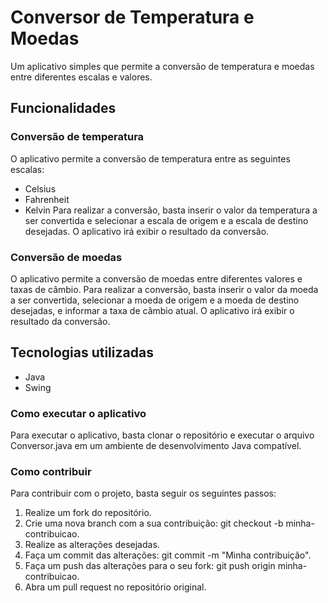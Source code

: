 # Conversor de Temperatura e Moedas
Um aplicativo simples que permite a conversão de temperatura e moedas entre diferentes escalas e valores.

## Funcionalidades
### Conversão de temperatura
O aplicativo permite a conversão de temperatura entre as seguintes escalas:

* Celsius
* Fahrenheit
* Kelvin
Para realizar a conversão, basta inserir o valor da temperatura a ser convertida e selecionar a escala de origem e a escala de destino desejadas. O aplicativo irá exibir o resultado da conversão.

### Conversão de moedas
O aplicativo permite a conversão de moedas entre diferentes valores e taxas de câmbio. Para realizar a conversão, basta inserir o valor da moeda a ser convertida, selecionar a moeda de origem e a moeda de destino desejadas, e informar a taxa de câmbio atual. O aplicativo irá exibir o resultado da conversão.

## Tecnologias utilizadas
* Java
* Swing
### Como executar o aplicativo
Para executar o aplicativo, basta clonar o repositório e executar o arquivo Conversor.java em um ambiente de desenvolvimento Java compatível.

### Como contribuir
Para contribuir com o projeto, basta seguir os seguintes passos:

1. Realize um fork do repositório.
2. Crie uma nova branch com a sua contribuição: git checkout -b minha-contribuicao.
3. Realize as alterações desejadas.
4. Faça um commit das alterações: git commit -m "Minha contribuição".
5. Faça um push das alterações para o seu fork: git push origin minha-contribuicao.
6. Abra um pull request no repositório original.
